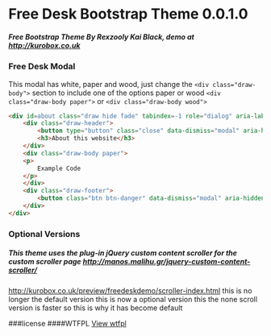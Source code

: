 Free Desk Bootstrap Theme 0.0.1.0
=========================
##### Free Bootstrap Theme By Rexzooly Kai Black, demo at http://kurobox.co.uk

### Free Desk Modal
This modal has white, paper and wood, just change the `<div class="draw-body">` section to include
one of the options paper or wood `<div class="draw-body paper">` or `<div class="draw-body wood">`
```HTML
<div id=about class="draw hide fade" tabindex=-1 role="dialog" aria-labelledby="draw" aria-hidden="true">
	<div class="draw-header">
		<button type="button" class="close" data-dismiss="modal" aria-hidden="true">&times;</button>
		<h3>About this website</h3>
	</div>
	<div class="draw-body paper">
	<p>
		Example Code
	</p>
	</div>
	<div class="draw-footer">
		<button class="btn btn-danger" data-dismiss="modal" aria-hidden="true">Close</button>
	</div>
</div>
```

### Optional Versions
##### This theme uses the plug-in jQuery custom content scroller for the custom scroller page http://manos.malihu.gr/jquery-custom-content-scroller/
http://kurobox.co.uk/preview/freedeskdemo/scroller-index.html this is no longer the default version
this is now a optional version this the none scroll version is faster so this is why it has become default

###license
####WTFPL [View wtfpl](http://www.wtfpl.net/txt/copying/)